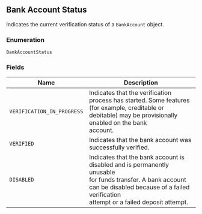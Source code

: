 ## Bank Account Status

Indicates the current verification status of a `BankAccount` object.

### Enumeration

`BankAccountStatus`

### Fields

| Name | Description |
|  --- | --- |
| `VERIFICATION_IN_PROGRESS` | Indicates that the verification process has started. Some features<br>(for example, creditable or debitable) may be provisionally enabled on the bank<br>account. |
| `VERIFIED` | Indicates that the bank account was successfully verified. |
| `DISABLED` | Indicates that the bank account is disabled and is permanently unusable<br>for funds transfer. A bank account can be disabled because of a failed verification<br>attempt or a failed deposit attempt. |

